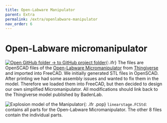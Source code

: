 ```yaml
---
title: Open-Labware Manipulator
parent: Extra
permalink: /extra/openlabware-manipulator
nav_order: 6
---
```


# Open-Labware micromanipulator

[![Open GitHub folder]({{"/assets/img/GitHub-Mark-32px.png"|relative_url}}) → to GitHub project folder](https://github.com/reiserlab/Component-Design/tree/main/Extra/Open-Labware_Manipulator){:.ifr}
The files are OpenSCAD files of the [Open-Labware Micromanipulator](https://open-labware.net/projects/micromanipulator/) from [Thingiverse](https://www.thingiverse.com/thing:239105) and imported into FreeCAD. We initially generated STL files in OpenSCAD. After printing we had some assembly issues and wanted to fix them in the model. Therefore we loaded them into FreeCAD, but then decided to design our own simplified Micromanipulator. All modifications should link back to the Thingiverse model published by BadenLab.

![Explosion model of the Manipulator]({{"/assets/img/Extra/Open-Labware_Manipulator/linearstage.png"|relative_url}}){: .ifr .pop}
`linearstage.FCStd`: contains all parts for the Open-Labware Micromanipulator. The other 8 files contain the individual parts.
